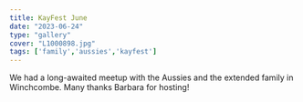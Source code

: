 ```yaml
---
title: KayFest June
date: "2023-06-24"
type: "gallery"
cover: "L1000898.jpg"
tags: ['family','aussies','kayfest']
---
```


We had a long-awaited meetup with the Aussies and the extended family in Winchcombe. Many thanks Barbara for hosting!